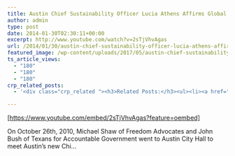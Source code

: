 ```yaml
---
title: Austin Chief Sustainability Officer Lucia Athens Affirms Global Population Reduction Agenda
author: admin
type: post
date: 2014-01-30T02:30:11+00:00
excerpt: http://www.youtube.com/watch?v=2sTjVhvAgas
url: /2014/01/30/austin-chief-sustainability-officer-lucia-athens-affirms-global-population-reduction-agenda/
featured_image: /wp-content/uploads/2017/05/austin-chief-sustainability-offi.jpg
ts_article_views:
  - "180"
  - "180"
  - "180"
crp_related_posts:
  - '<div class="crp_related "><h3>Related Posts:</h3><ul><li><a href="https://scdhub.org/2017/12/25/wastewater-treatment-and-biosolids-management/"    ><img src="https://scdhub.org/wp-content/uploads/2017/12/wastewater-treatment-and-biosoli-150x150.jpg" alt="Wastewater treatment and Biosolids management" title="Wastewater treatment and Biosolids management" width="150" height="150" class="crp_thumb crp_featured" /><span class="crp_title">Wastewater treatment and Biosolids management</span></a></li><li><a href="https://scdhub.org/2017/08/01/the-big-conservation-lie/"    ><img src="https://scdhub.org/wp-content/uploads/2017/08/8049-150x150.jpg" alt="Mordecai Ogada, Director of Conservation Solutions Afrika – The Big Conservation Lie" title="Mordecai Ogada, Director of Conservation Solutions Afrika – The Big Conservation Lie" width="150" height="150" class="crp_thumb crp_featured" /><span class="crp_title">Mordecai Ogada, Director of Conservation Solutions&hellip;</span></a></li><li><a href="https://scdhub.org/2017/09/13/nordic-urban-ways-implementing-the-new-urban-agenda/"    ><img src="https://scdhub.org/wp-content/uploads/2017/09/nordic-urban-ways-implementing-the-new-urban-agenda-150x150.jpg" alt="Nordic Urban Ways – Implementing the New Urban Agenda" title="Nordic Urban Ways – Implementing the New Urban Agenda" width="150" height="150" class="crp_thumb crp_featured" /><span class="crp_title">Nordic Urban Ways – Implementing the New Urban Agenda</span></a></li><li><a href="https://scdhub.org/education/social-enterprise/gentrification/"    ><img src="https://scdhub.org/wp-content/plugins/contextual-related-posts/default.png" alt="Gentrification" title="Gentrification" width="150" height="150" class="crp_thumb crp_default" /><span class="crp_title">Gentrification</span></a></li><li><a href="https://scdhub.org/2017/12/29/walking-in-sabinas-shoes-world-vision/"    ><img src="https://scdhub.org/wp-content/uploads/2017/12/walking-in-sabinas-shoes-world-v-150x150.jpg" alt="Walking in Sabinas Shoes &#8211; World Vision" title="Walking in Sabinas Shoes &#8211; World Vision" width="150" height="150" class="crp_thumb crp_featured" /><span class="crp_title">Walking in Sabinas Shoes &#8211; World Vision</span></a></li><li><a href="https://scdhub.org/2017/07/28/8006/"    ><img src="https://scdhub.org/wp-content/uploads/2017/07/hqdefault-150x150.jpg" alt="Music" title="Music" width="150" height="150" class="crp_thumb crp_featured" /><span class="crp_title">Music</span></a></li></ul><div class="crp_clear"></div></div>'

---
```

[https://www.youtube.com/embed/2sTjVhvAgas?feature=oembed]
   
On October 26th, 2010, Michael Shaw of Freedom Advocates and John Bush of Texans for Accountable Government went to Austin City Hall to meet Austin&#8217;s new Chi&#8230;